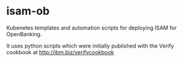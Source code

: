 # isam-ob

Kubenetes templates and automation scripts for deploying ISAM for OpenBanking. 

It uses python scripts which were initially published with the Verify cookbook at http://ibm.biz/verifycookbook

